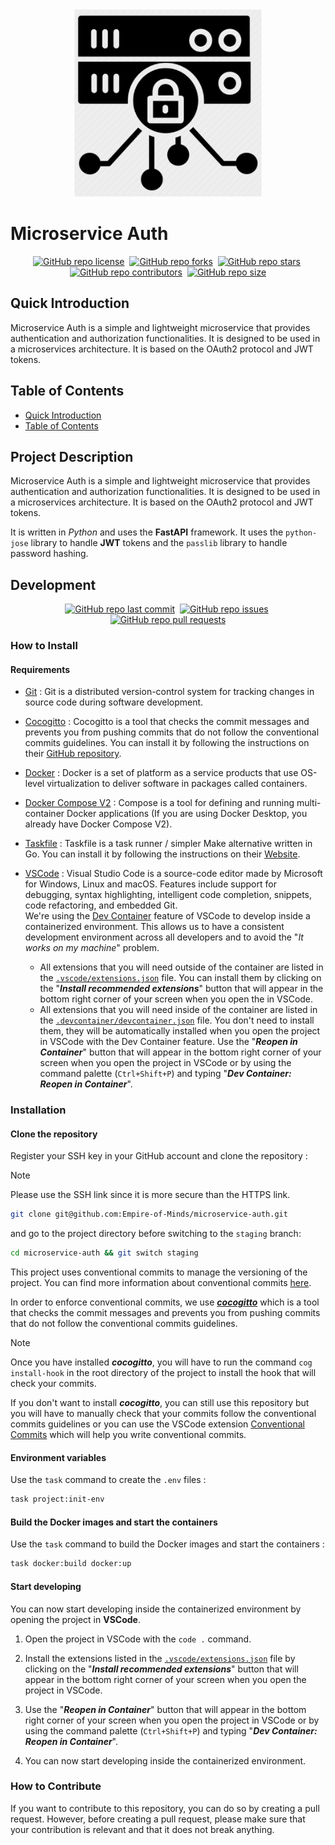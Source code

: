 <div align="center" markdown="1">

<img src="./docs/pictures/microservice-auth_logo_bg-grey.png" alt="Microservice Auth Logo" width="300"/>

</div>

# Microservice Auth

<div align="center" markdown="1">

[![GitHub repo license](https://img.shields.io/github/license/Empire-of-Minds/microservice-auth?style=flat&logo=github&logoColor=whitesmoke&label=License)](https://www.gnu.org/licenses/gpl-3.0.fr.html)&#160;
[![GitHub repo forks](https://img.shields.io/github/forks/Empire-of-Minds/microservice-auth?style=flat&logo=github&logoColor=whitesmoke&label=Forks)](https://github.com/Empire-of-Minds/microservice-auth/network)&#160;
[![GitHub repo stars](https://img.shields.io/github/stars/Empire-of-Minds/microservice-auth?style=flat&logo=github&logoColor=whitesmoke&label=Stars)](https://github.com/Empire-of-Minds/microservice-auth/stargazers)&#160;
[![GitHub repo contributors](https://img.shields.io/github/contributors-anon/Empire-of-Minds/microservice-auth?style=flat&logo=github&logoColor=whitesmoke&label=Contributors)](https://github.com/Empire-of-Minds/microservice-auth/graphs/contributors)&#160;
[![GitHub repo size](https://img.shields.io/github/repo-size/Empire-of-Minds/microservice-auth?style=flat&logo=github&logoColor=whitesmoke&label=Repo%20Size)](https://github.com/Empire-of-Minds/microservice-auth/archive/refs/heads/main.zip)

</div>

## Quick Introduction

Microservice Auth is a simple and lightweight microservice that provides authentication and authorization functionalities. It is designed to be used in a microservices architecture. It is based on the OAuth2 protocol and JWT tokens.

## Table of Contents

- [Quick Introduction](#quick-introduction)
- [Table of Contents](#table-of-contents)

## Project Description

Microservice Auth is a simple and lightweight microservice that provides authentication and authorization functionalities. It is designed to be used in a microservices architecture. It is based on the OAuth2 protocol and JWT tokens.

It is written in _Python_ and uses the **FastAPI** framework. It uses the `python-jose` library to handle **JWT** tokens and the `passlib` library to handle password hashing.

## Development

<div align="center" markdown="1">

[![GitHub repo last commit](https://img.shields.io/github/last-commit/Empire-of-Minds/microservice-auth?style=flat&logo=github&logoColor=whitesmoke&label=Last%20Commit)](https://github.com/Empire-of-Minds/microservice-auth/graphs/commit-activity)&#160;
[![GitHub repo issues](https://img.shields.io/github/issues/Empire-of-Minds/microservice-auth?style=flat&logo=github&logoColor=whitesmoke&label=Issues)](https://github.com/Empire-of-Minds/microservice-auth/issues)&#160;
[![GitHub repo pull requests](https://img.shields.io/github/issues-pr/Empire-of-Minds/microservice-auth?style=flat&logo=github&logoColor=whitesmoke&label=Pull%20Requests)](https://github.com/Empire-of-Minds/microservice-auth/pulls)

</div>

### How to Install

#### Requirements

- [Git](https://git-scm.com) : Git is a distributed version-control system for tracking changes in source code during software development.
- [Cocogitto](https://docs.cocogitto.io) : Cocogitto is a tool that checks the commit messages and prevents you from pushing commits that do not follow the conventional commits guidelines. You can install it by following the instructions on their [GitHub repository](https://github.com/cocogitto/cocogitto?tab=readme-ov-file#installation).
- [Docker](https://docs.docker.com) : Docker is a set of platform as a service products that use OS-level virtualization to deliver software in packages called containers.
- [Docker Compose V2](https://docs.docker.com/compose/) : Compose is a tool for defining and running multi-container Docker applications (If you are using Docker Desktop, you already have Docker Compose V2).
- [Taskfile](https://taskfile.dev) : Taskfile is a task runner / simpler Make alternative written in Go. You can install it by following the instructions on their [Website](https://taskfile.dev/installation).

- [VSCode](https://code.visualstudio.com) : Visual Studio Code is a source-code editor made by Microsoft for Windows, Linux and macOS. Features include support for debugging, syntax highlighting, intelligent code completion, snippets, code refactoring, and embedded Git.
  <br>
  We're using the [Dev Container](https://code.visualstudio.com/docs/remote/containers) feature of VSCode to develop inside a containerized environment. This allows us to have a consistent development environment across all developers and to avoid the "_It works on my machine_" problem.
  - All extensions that you will need outside of the container are listed in the [`.vscode/extensions.json`](.vscode/extensions.json) file. You can install them by clicking on the "**_Install recommended extensions_**" button that will appear in the bottom right corner of your screen when you open the in VSCode.
  - All extensions that you will need inside of the container are listed in the [`.devcontainer/devcontainer.json`](.devcontainer/devcontainer.json) file. You don't need to install them, they will be automatically installed when you open the project in VSCode with the Dev Container feature. Use the "**_Reopen in Container_**" button that will appear in the bottom right corner of your screen when you open the project in VSCode or by using the command palette (`Ctrl+Shift+P`) and typing "**_Dev Container: Reopen in Container_**".

### Installation

#### Clone the repository

Register your SSH key in your GitHub account and clone the repository :

> [!NOTE]
> Please use the SSH link since it is more secure than the HTTPS link.

```bash
git clone git@github.com:Empire-of-Minds/microservice-auth.git
```

and go to the project directory before switching to the `staging` branch:

```sh
cd microservice-auth && git switch staging
```

This project uses conventional commits to manage the versioning of the project. You can find more information about conventional commits [here](https://www.conventionalcommits.org/en/v1.0.0/).

In order to enforce conventional commits, we use **_[cocogitto](https://docs.cocogitto.io)_** which is a tool that checks the commit messages and prevents you from pushing commits that do not follow the conventional commits guidelines.

> [!NOTE]
> Once you have installed **_cocogitto_**, you will have to run the command `cog install-hook` in the root directory of the project to install the hook that will check your commits.

If you don't want to install **_cocogitto_**, you can still use this repository but you will have to manually check that your commits follow the conventional commits guidelines or you can use the VSCode extension [Conventional Commits](https://marketplace.visualstudio.com/items?itemName=vivaxy.vscode-conventional-commits) which will help you write conventional commits.

#### Environment variables

Use the `task` command to create the `.env` files :

```sh
task project:init-env
```

#### Build the Docker images and start the containers

Use the `task` command to build the Docker images and start the containers :

```sh
task docker:build docker:up
```

#### Start developing

You can now start developing inside the containerized environment by opening the project in **VSCode**.

1. Open the project in VSCode with the `code .` command.

2. Install the extensions listed in the [`.vscode/extensions.json`](.vscode/extensions.json) file by clicking on the "**_Install recommended extensions_**" button that will appear in the bottom right corner of your screen when you open the project in VSCode.

3. Use the "**_Reopen in Container_**" button that will appear in the bottom right corner of your screen when you open the project in VSCode or by using the command palette (`Ctrl+Shift+P`) and typing "**_Dev Container: Reopen in Container_**".

4. You can now start developing inside the containerized environment.

### How to Contribute

If you want to contribute to this repository, you can do so by creating a pull request. However, before creating a pull request, please make sure that your contribution is relevant and that it does not break anything.

